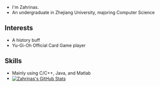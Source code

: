 - I'm Zahrinas.
- An undergraduate in Zhejiang University, majoring Computer Science
## Interests
- A history buff
- Yu-Gi-Oh Official Card Game player
## Skills
- Mainly using C/C++, Java, and Matlab
- <a href="https://github.com/Zahrinas/Zahrinas">
  <img align="center" src="https://github-readme-stats.vercel.app/api/top-langs/?username=Zahrinas&langs_count=5&layout=compact&exclude_repo=Zahrinas" alt="Zahrinas's GitHub Stats" /></a>
